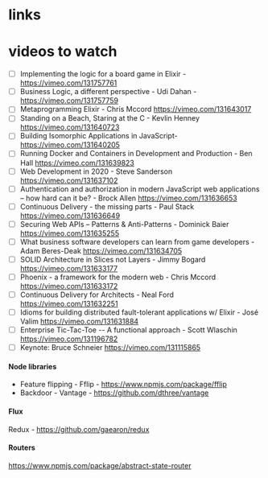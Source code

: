 # links

# videos to watch
- [ ] Implementing the logic for a board game in Elixir - https://vimeo.com/131757761
- [ ] Business Logic, a different perspective - Udi Dahan - https://vimeo.com/131757759
- [ ] Metaprogramming Elixir - Chris Mccord https://vimeo.com/131643017
- [ ] Standing on a Beach, Staring at the C - Kevlin Henney https://vimeo.com/131640723
- [ ] Building Isomorphic Applications in JavaScript- https://vimeo.com/131640205
- [ ] Running Docker and Containers in Development and Production - Ben Hall https://vimeo.com/131639823
- [ ] Web Development in 2020 - Steve Sanderson https://vimeo.com/131637102
- [ ] Authentication and authorization in modern JavaScript web applications – how hard can it be? - Brock Allen https://vimeo.com/131636653
- [ ] Continuous Delivery - the missing parts - Paul Stack https://vimeo.com/131636649
- [ ] Securing Web APIs – Patterns & Anti-Patterns - Dominick Baier https://vimeo.com/131635255
- [ ] What business software developers can learn from game developers - Adam Beres-Deak https://vimeo.com/131634705
- [ ] SOLID Architecture in Slices not Layers - Jimmy Bogard https://vimeo.com/131633177
- [ ] Phoenix - a framework for the modern web - Chris Mccord https://vimeo.com/131633172
- [ ] Continuous Delivery for Architects - Neal Ford https://vimeo.com/131632251
- [ ] Idioms for building distributed fault-tolerant applications w/ Elixir - José Valim https://vimeo.com/131631884
- [ ] Enterprise Tic-Tac-Toe -- A functional approach - Scott Wlaschin https://vimeo.com/131196782
- [ ] Keynote: Bruce Schneier https://vimeo.com/131115865

#### Node libraries
- Feature flipping - Fflip - https://www.npmjs.com/package/fflip
- Backdoor - Vantage - https://github.com/dthree/vantage

#### Flux
Redux - https://github.com/gaearon/redux

#### Routers
https://www.npmjs.com/package/abstract-state-router


